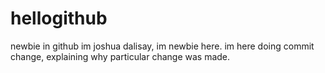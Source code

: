 # hellogithub
newbie in github
im joshua dalisay, im newbie here. im here doing commit change, explaining why particular change was made.
